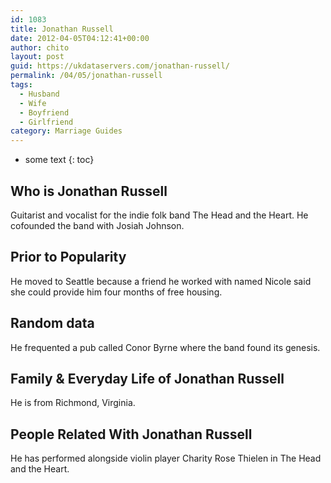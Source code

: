 ```yaml
---
id: 1083
title: Jonathan Russell
date: 2012-04-05T04:12:41+00:00
author: chito
layout: post
guid: https://ukdataservers.com/jonathan-russell/
permalink: /04/05/jonathan-russell
tags:
  - Husband
  - Wife
  - Boyfriend
  - Girlfriend
category: Marriage Guides
---
```


* some text
{: toc}
          
          
## Who is  Jonathan Russell
                  
                  
                  
Guitarist and vocalist for the indie folk band The Head and the Heart. He cofounded the band with Josiah Johnson. 
                  
                
                
                
## Prior to Popularity 
                  
                  
                  
He moved to Seattle because a friend he worked with named Nicole said she could provide him four months of free housing. 
                  
                
                
                
## Random data 
                  
                  
                  
He frequented a pub called Conor Byrne where the band found its genesis. 
                  
                
                
                
## Family & Everyday Life of Jonathan Russell
                  
                  
                  
He is from Richmond, Virginia. 
                  
                
                
                
## People Related With  Jonathan Russell
                  
                  
                  
He has performed alongside violin player Charity Rose Thielen in The Head and the Heart. 
                  
                
              
            
          
          
          
    
    
  
